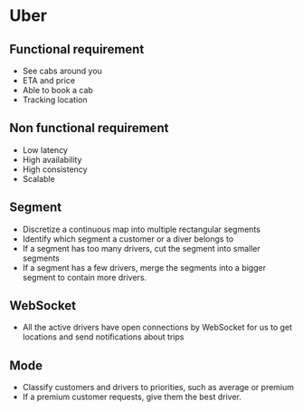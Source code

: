 # Uber

## Functional requirement

- See cabs around you
- ETA and price
- Able to book a cab
- Tracking location

## Non functional requirement

- Low latency
- High availability
- High consistency
- Scalable

## Segment

- Discretize a continuous map into multiple rectangular segments
- Identify which segment a customer or a diver belongs to
- If a segment has too many drivers, cut the segment into smaller segments
- If a segment has a few drivers, merge the segments into a bigger segment to contain more drivers.

## WebSocket

- All the active drivers have open connections by WebSocket for us to get locations and send notifications about trips

## Mode

- Classify customers and drivers to priorities, such as average or premium
- If a premium customer requests, give them the best driver.




